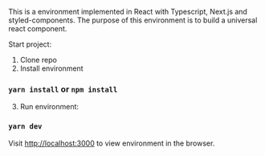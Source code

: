 This is a environment implemented in React with Typescript, Next.js and styled-components.
The purpose of this environment is to build a universal react component.

Start project:

1.  Clone repo
2.  Install environment
### `yarn install` or `npm install`
3.  Run environment:
### `yarn dev`

Visit [http://localhost:3000](http://localhost:3000) to view environment in the browser.
